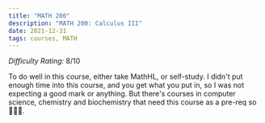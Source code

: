 ```yaml
---
title: "MATH 200"
description: "MATH 200: Calculus III"
date: 2021-12-31
tags: courses, MATH
---
```


*Difficulty Rating:* 8/10

To do well in this course, either take MathHL, or self-study. I didn't put enough time into this course, and you get what you put in, so I was not expecting a good mark or anything. But there's courses in computer science, chemistry and biochemistry that need this course as a pre-req so 🤷🏻‍♀.
